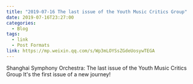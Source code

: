```yaml
---
title: "2019-07-16 The last issue of the Youth Music Critics Group"
date: 2019-07-16T23:27:00
categories:
  - Blog
tags:
  - link
  - Post Formats
link: https://mp.weixin.qq.com/s/Wp3mLOYSsZGdeUosywTEGA
---
```

Shanghai Symphony Orchestra: The last issue of the Youth Music Critics Group
It's the first issue of a new journey!
